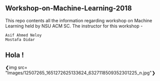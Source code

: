 ## Workshop-on-Machine-Learning-2018
This repo contents all the information regarding workshop on Machine Learning held by NSU ACM SC. The instructor for this workshop - 

```
Asif Ahmed Neloy 
Mostafa Didar

```
## Hola !

❮img src= "Images/12507265_1651272625133624_6327118509352301225_n.jpg"❯




